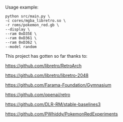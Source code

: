 Usage example:

```console
python src/main.py \
-c cores/mgba_libretro.so \ 
-r roms/pokemon_red.gb \
--display \
--ram 0xD35E \
--ram 0xD361 \
--ram 0xD362 \
--model random
```


This project has gotten so far thanks to:


https://github.com/libretro/RetroArch

https://github.com/libretro/libretro-2048

https://github.com/Farama-Foundation/Gymnasium

https://github.com/openai/retro

https://github.com/DLR-RM/stable-baselines3

https://github.com/PWhiddy/PokemonRedExperiments